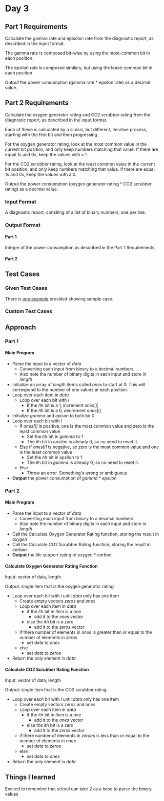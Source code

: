 # Day 3 #

## Part 1 Requirements ##

Calculate the gamma rate and episolon rate from the diagnostic report, as described in the input format.

The gamma rate is composed bit-wise by using the most-common bit in each position.

The epsilon rate is composed similary, but using the lease-common bit in each position.

Output the power consumption (gamma rate \* epsilon rate) as a decimal value.

## Part 2 Requirements ##

Calculate the oxygen generator rating and CO2 scrubber rating from the diagnostic report, as described in the input format.

Each of these is calculated by a similar, but different, iterative process, starting with the first bit and then progressing.

For the oxygen generator rating, look at the most common value in the current bit position, and only keep numbers matching that value.
If there are equal 1s and 0s, keep the values with a 1.

For the CO2 scrubber rating, look at the least common value in the current bit position, and only keep numbers matching that value.
If there are equal 1s and 0s, keep the values with a 0.

Output the power consumption (oxygen generator rating \* CO2 scrubber rating) as a decimal value.

### Input Format ###

A diagnostic report, consiting of a list of binary numbers, one per line.

### Output Format ###

#### Part 1 ####

Integer of the power consumption as described in the Part 1 Requirements.

#### Part 2 ####


## Test Cases ##

### Given Test Cases ###

There is [one example](../data/test_cases/day3_test1.txt) provided showing sample case.

### Custom Test Cases ###


## Approach ##

### Part 1 ###

#### Main Program ####

- Parse the input to a vector of *data*
    - Converting each input from binary to a decimal numbers.
    - Also note the number of binary digits in each input and store in *length*
- Initialize an array of *length* items called *ones* to start at 0. This will correspond to the number of one values at each position.
- Loop over each item in *data*
    - Loop over each bit with *i*
        - If the *i*th bit is a 1, increment *ones*[i]
        - If the *i*th bit is a 0, decrement *ones*[i]
- Initialize *gamma* and *epison* to both be 0
- Loop over each bit with *i*
    - If *ones[i]* is positive, one is the most common value and zero is the least common value
        - Set the *i*th bit in *gamma* to 1
        - The *i*th bit in *epsilon* is already 0, so no need to reset it.
    - Else if *ones[i]* is negative, so zero is the most common value and one is the least common value
        - Set the *i*th bit in *epsilon* to 1
        - The *i*th bit in *gamma* is already 0, so no need to reset it.
    - Else
        - Throw an error. Something's wrong or ambiguous
- **Output** the power consumption of *gamma* \* *epsilon*

### Part 2 ###

#### Main Program ####

- Parse the input to a vector of *data*
    - Converting each input from binary to a decimal numbers.
    - Also note the number of binary digits in each input and store in *length*
- Call the Calculate Oxygen Generator Rating function, storing the result in *oxygen*
- Call the Calculate CO2 Scrubber Rating function, storing the result in *carbon*
- **Output** the life support rating of *oxygen* \* *carbon*

#### Calculate Oxygen Generator Rating Function ####
Input:  vector of data, length 

Output: single item that is the oxygen generator rating

- Loop over each bit with *i* until *data* only has one item
    - Create empty vectors *zeros* and *ones*
    - Loop over each item in *data*
        - if the *i*th bit in *item* is a one
            - add it to the *ones* vector
        - else the *ith* bit is a zero
            - add it to the *zeros* vector
    - if there number of elements in *ones* is greater than or equal to the number of elements in *zeros*
        - set *data* to *ones*
    - else
        - set *data* to *zeros*
- Return the only element in *data*

#### Calculate CO2 Scrubber Rating Function ####
Input:  vector of data, length 

Output: single item that is the CO2 scrubber rating

- Loop over each bit with *i* until *data* only has one item
    - Create empty vectors *zeros* and *ones*
    - Loop over each item in *data*
        - if the *i*th bit in *item* is a one
            - add it to the *ones* vector
        - else the *ith* bit is a zero
            - add it to the *zeros* vector
    - if there number of elements in *zeroes* is less than or equal to the number of elements in *ones*
        - set *data* to *zeros*
    - else
        - set *data* to *ones*
- Return the only element in *data*

## Things I learned ##

Excited to remember that strtoul can take 2 as a base to parse the binary values


